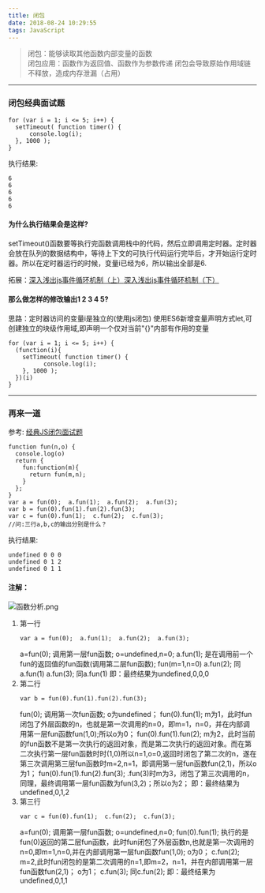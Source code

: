 ```yaml
---
title: 闭包
date: 2018-08-24 10:29:55
tags: JavaScript
---
```


>闭包：能够读取其他函数内部变量的函数  
 闭包应用：函数作为返回值、函数作为参数传递
 闭包会导致原始作用域链不释放，造成内存泄漏（占用）

---
### 闭包经典面试题
```
for (var i = 1; i <= 5; i++) {
  setTimeout( function timer() {
      console.log(i);
  }, 1000 );
}
```
执行结果: 
```
6
6
6
6
6
```
#### 为什么执行结果会是这样?
setTimeout()函数要等执行完函数调用栈中的代码，然后立即调用定时器。定时器会放在队列的数据结构中，等待上下文的可执行代码运行完毕后，才开始运行定时器。所以在定时器运行的时候，变量i已经为6，所以输出全部是6.

拓展：[深入浅出js事件循环机制（上）](https://zhuanlan.zhihu.com/p/26229293)[深入浅出js事件循环机制（下）](https://zhuanlan.zhihu.com/p/26238030)

#### 那么做怎样的修改输出1 2 3 4 5?
思路：定时器访问的变量i是独立的(使用js闭包)
	 使用ES6新增变量声明方式let,可创建独立的块级作用域,即声明一个仅对当前"{}"内部有作用的变量
```
for (var i = 1; i <= 5; i++) {
  (function(i){
  	setTimeout( function timer() {
       	  console.log(i);
	}, 1000 );
  })(i)
}
```

---
### 再来一道
参考: [经典JS闭包面试题](https://www.cnblogs.com/xxcanghai/p/4991870.html)
```
function fun(n,o) {
  console.log(o)
  return {
    fun:function(m){
      return fun(m,n);
    }
  };
}
var a = fun(0);  a.fun(1);  a.fun(2);  a.fun(3);
var b = fun(0).fun(1).fun(2).fun(3);
var c = fun(0).fun(1);  c.fun(2);  c.fun(3);
//问:三行a,b,c的输出分别是什么？
```
执行结果: 
```
undefined 0 0 0
undefined 0 1 2
undefined 0 1 1
```
#### 注解：
![函数分析.png](../../../../resource/bibao.png "函数分析")
1. 第一行
	```
	var a = fun(0);  a.fun(1);  a.fun(2);  a.fun(3);
	```
	a=fun(0); 调用第一层fun函数; o=undefined,n=0;
	a.fun(1); 是在调用前一个fun的返回值的fun函数(调用第二层fun函数); fun(m=1,n=0)
	a.fun(2); 同a.fun(1)
	a.fun(3); 同a.fun(1)
	即：最终结果为undefined,0,0,0
2. 第二行
	```
	var b = fun(0).fun(1).fun(2).fun(3);
	```
	fun(0); 调用第一次fun函数; o为undefined；
	fun(0).fun(1); m为1，此时fun闭包了外层函数的n，也就是第一次调用的n=0，即m=1，n=0，并在内部调用第一层fun函数fun(1,0);所以o为0；
	fun(0).fun(1).fun(2); m为2，此时当前的fun函数不是第一次执行的返回对象，而是第二次执行的返回对象。而在第二次执行第一层fun函数时时(1,0)所以n=1,o=0,返回时闭包了第二次的n，遂在第三次调用第三层fun函数时m=2,n=1，即调用第一层fun函数fun(2,1)，所以o为1；
	fun(0).fun(1).fun(2).fun(3); .fun(3)时m为3，闭包了第三次调用的n，同理，最终调用第一层fun函数为fun(3,2)；所以o为2；
	即：最终结果为undefined,0,1,2
3. 第三行
	```
	var c = fun(0).fun(1);  c.fun(2);  c.fun(3);
	```
	a=fun(0); 调用第一层fun函数; o=undefined,n=0;
	fun(0).fun(1); 执行的是fun(0)返回的第二层fun函数，此时fun闭包了外层函数n,也就是第一次调用的n=0,即m=1,n=0,并在内部调用第一层fun函数fun(1,0); o为0；
	c.fun(2); m=2,此时fun闭包的是第二次调用的n=1,即m=2，n=1，并在内部调用第一层fun函数fun(2,1)； o为1；
	c.fun(3); 同c.fun(2);
	即：最终结果为undefined,0,1,1
